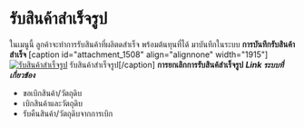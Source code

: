 # รับสินค้าสำเร็จรูป

ในเมนูนี้ ลูกค้าจะทำการรับสินค้าที่ผลิตดสำเร็จ พร้อมต้นทุนที่ได้
มาบันทึกในระบบ **การบันทึกรับสินค้าสำเร็จ** [caption id="attachment_1508"
align="alignnone" width="1915"][![รับสินค้าสำเร็จรูป](/images/รับสินค้าสำเร็จรูป.jpg)](/images/รับสินค้าสำเร็จรูป.jpg) รับสินค้าสำเร็จรูป[/caption]
**การยกเลิกการรับสินค้สำเร็จรูป**     _**Link ระบบที่เกี่ยวข้อง**_

  * ขอเบิกสินค้า/วัตถุดิบ
  * เบิกสินค้าและวัตถุดิบ
  * รับคืนสินค้า/วัตถุดิบจากการเบิก



